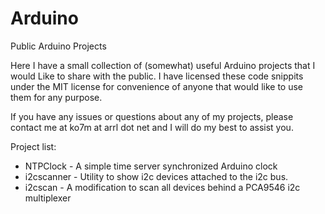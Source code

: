 # Arduino
Public Arduino Projects

Here I have a small collection of (somewhat) useful Arduino projects that I would
Like to share with the public.  I have licensed these code snippits under the MIT
license for convenience of anyone that would like to use them for any purpose.

If you have any issues or questions about any of my projects, please contact me
at ko7m at arrl dot net and I will do my best to assist you.

Project list:

 - NTPClock - A simple time server synchronized Arduino clock
 - i2cscanner - Utility to show i2c devices attached to the i2c bus.
 - i2cscan    - A modification to scan all devices behind a PCA9546 i2c multiplexer

